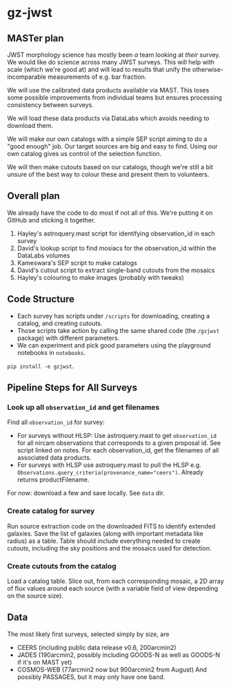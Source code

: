 # gz-jwst

## MASTer plan

JWST morphology science has mostly been *a* team looking at *their* survey.
We would like do science across many JWST surveys.
This will help with scale (which we're good at) and will lead to results that unify the otherwise-incomparable measurements of e.g. bar fraction.

We will use the calibrated data products available via MAST. This loses some possible improvements from individual teams but ensures processing consistency between surveys.

We will load these data products via DataLabs which avoids needing to download them.

We will make our own catalogs with a simple SEP script aiming to do a "good enough" job. Our target sources are big and easy to find. Using our own catalog gives us control of the selection function.

We will then make cutouts based on our catalogs, though we're still a bit unsure of the best way to colour these and present them to volunteers.

## Overall plan

We already have the code to do most if not all of this. We're putting it on GitHub and sticking it together.

1. Hayley's astroquery.mast script for identifying observation_id in each survey
2. David's lookup script to find mosiacs for the observation_id within the DataLabs volumes
3. Kameswara's SEP script to make catalogs
4. David's cutout script to extract single-band cutouts from the mosaics
5. Hayley's colouring to make images (probably with tweaks)

## Code Structure

- Each survey has scripts under `/scripts` for downloading, creating a catalog, and creating cutouts.
- Those scripts take action by calling the same shared code (the `/gzjwst` package) with different parameters.
- We can experiment and pick good parameters using the playground notebooks in `notebooks`.

`pip install -e gzjwst`.

## Pipeline Steps for All Surveys

### Look up all `observation_id` and get filenames

Find all `observation_id` for survey:

- For surveys without HLSP: Use astroquery.mast to get `observation_id` for all nircam observations that corresponds to a given proposal id. See script linked on notes. For each observation_id, get the filenames of all associated data products.
- For surveys with HLSP use astroquery.mast to pull the HLSP e.g. `Observations.query_criteria(provenance_name="ceers")`. Already returns productFilename.

For now: download a few and save locally. See `data` dir.

### Create catalog for survey

Run source extraction code on the downloaded FITS to identify extended galaxies. Save the list of galaxies (along with important metadata like radius) as a table. Table should include everything needed to create cutouts, including the sky positions and the mosaics used for detection.

### Create cutouts from the catalog

Load a catalog table. Slice out, from each corresponding mosaic, a 2D array of flux values around each source (with a variable field of view depending on the source size).

## Data

The most likely first surveys, selected simply by size, are 
- CEERS (including public data release v0.6, 200arcmin2)
- JADES (190arcmin2, possibly including GOODS-N as well as GOODS-N if it's on MAST yet)
- COSMOS-WEB (77arcmin2 now but 900arcmin2 from August)
And possibly PASSAGES, but it may only have one band.
